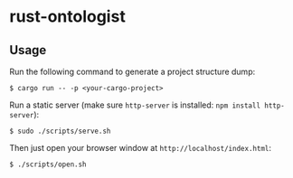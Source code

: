 # rust-ontologist

## Usage

Run the following command to generate a project structure dump:

```
$ cargo run -- -p <your-cargo-project>
```

Run a static server (make sure `http-server` is installed: `npm install http-server`):

```
$ sudo ./scripts/serve.sh
```

Then just open your browser window at `http://localhost/index.html`:

```
$ ./scripts/open.sh
```

